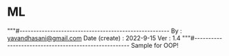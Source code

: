 # ML
"""#------------------------------------------------------
By            :  yavandhasani@gmail.com
Date (create) :  2022-9-15
Ver           :  1.4
"""#------------------------------------------------------
Sample for OOP!
